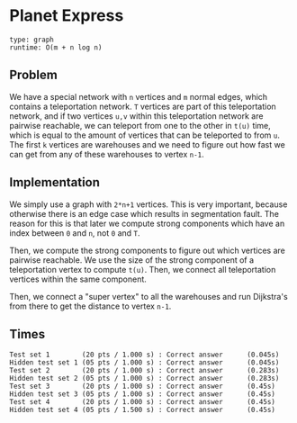 # Planet Express

```
type: graph
runtime: O(m + n log n)
```

## Problem

We have a special network with `n` vertices and `m` normal edges, which
contains a teleportation network. `T` vertices are part of this teleportation
network, and if two vertices `u,v` within this teleportation network are
pairwise reachable, we can teleport from one to the other in `t(u)` time, which
is equal to the amount of vertices that can be teleported to from `u`. The
first `k` vertices are warehouses and we need to figure out how fast we can get
from any of these warehouses to vertex `n-1`.

## Implementation

We simply use a graph with `2*n+1` vertices. This is very important, because
otherwise there is an edge case which results in segmentation fault. The reason
for this is that later we compute strong components which have an index between
`0` and `n`, not `0` and `T`.

Then, we compute the strong components to figure out which vertices are
pairwise reachable. We use the size of the strong component of a teleportation
vertex to compute `t(u)`. Then, we connect all teleportation vertices within
the same component.

Then, we connect a "super vertex" to all the warehouses and run Dijkstra's from
there to get the distance to vertex `n-1`.

## Times

```
Test set 1        (20 pts / 1.000 s) : Correct answer      (0.045s)
Hidden test set 1 (05 pts / 1.000 s) : Correct answer      (0.045s)
Test set 2        (20 pts / 1.000 s) : Correct answer      (0.283s)
Hidden test set 2 (05 pts / 1.000 s) : Correct answer      (0.283s)
Test set 3        (20 pts / 1.000 s) : Correct answer      (0.45s)
Hidden test set 3 (05 pts / 1.000 s) : Correct answer      (0.45s)
Test set 4        (20 pts / 1.000 s) : Correct answer      (0.45s)
Hidden test set 4 (05 pts / 1.500 s) : Correct answer      (0.45s)
```
